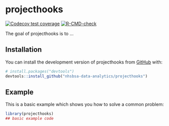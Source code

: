 
# projecthooks

<!-- badges: start -->
[![Codecov test coverage](https://codecov.io/gh/MarkMc1089/projecthooks/branch/master/graph/badge.svg)](https://app.codecov.io/gh/MarkMc1089/projecthooks?branch=master)
[![R-CMD-check](https://github.com/MarkMc1089/projecthooks/workflows/R-CMD-check/badge.svg)](https://github.com/MarkMc1089/projecthooks/actions)
<!-- badges: end -->

The goal of projecthooks is to ...

## Installation

You can install the development version of projecthooks from [GitHub](https://github.com/) with:

``` r
# install.packages("devtools")
devtools::install_github("nhsbsa-data-analytics/projecthooks")
```

## Example

This is a basic example which shows you how to solve a common problem:

``` r
library(projecthooks)
## basic example code
```

